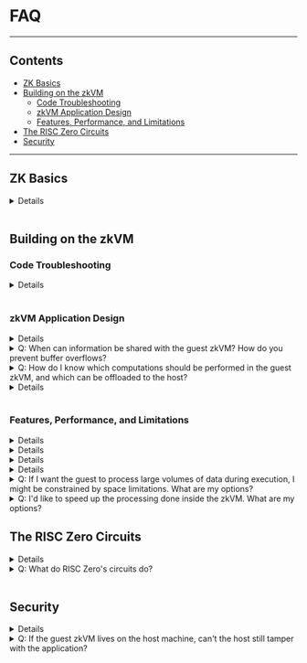 # FAQ

---

## Contents

- [ZK Basics](#zk-basics)
- [Building on the zkVM](#building-on-the-zkvm)
  - [Code Troubleshooting](#code-troubleshooting)
  - [zkVM Application Design](#zkvm-application-design)
  - [Features, Performance, and Limitations](#features-performance-and-limitations)
- [The RISC Zero Circuits](#the-risc-zero-circuits)
- [Security](#security)

---

## ZK Basics

<a class="anchor" id="zkp" />

<details closed>
  <summary>
    Q: What is a zero-knowledge proof?
  </summary>

  A zero-knowledge proof (or ZKP) is <a href="https://en.wikipedia.org/wiki/Zero-knowledge_proof">"a method by which one party (the prover) can prove to another party (the verifier) that a given statement is true \[without] conveying any additional information"</a>.
  RISC Zero's zkVM makes it easy to produce ZKPs to prove the correct execution of arbitrary code. <br />

  <br />

  When Alice executes code inside the zkVM, Alice gets back a <a href="https://dev.risczero.com/terminology#receipt">receipt</a>.
  Alice can pass the receipt to Bob, who can then <a href="https://dev.risczero.com/terminology#verify">verify</a> the receipt.

  <br />

  <br />

  By verifying the receipt, Bob can confirm that the expected code executed and produced the asserted results.
  Any inputs Alice passes to the program during execution will be private unless Alice chooses to share them.
</details>

<br />

## Building on the zkVM

### Code Troubleshooting

<a class="anchor" id="build-errors" />

<details closed>
  <summary>
    Q: I'm running into build errors. Where should I look for help?
  </summary>

  A: Some known issues and workarounds are tracked on GitHub under the <a href="https://github.com/risc0/risc0/issues?q=is%3Aissue+is%3Aopen+label%3A%22rust+guest+workarounds%22">"rust guest workarounds"</a> tag.
  If you can't find your problem here you can open a <a href="https://github.com/risc0/risc0/issues">new issue</a> or reach out to us on <a href="https://discord.gg/risczero">Discord</a>.
</details>

<br />

### zkVM Application Design

<a class="anchor" id="using-receipts" />

<details closed>
  <summary>
    Q:
    What do I do with the receipt once I've created it?
  </summary>

  A:
  After Alice creates a <a href="https://dev.risczero.com/terminology#receipt">receipt</a>, she'll typically pass it to Bob who will want to <a href="https://dev.risczero.com/terminology#verify">verify</a> its authenticity.
  At a minimum, Bob will need access to the <a href="https://dev.risczero.com/terminology#image-id">ImageID</a> of the expected program.
  For most cases, Bob will want to know what code was run, and will therefore also want the <a href="https://dev.risczero.com/terminology#elf-binary">ELF file</a> or the source code that generated it.
  Bob can verify the receipt was created by this code by constructing the <a href="https://dev.risczero.com/terminology#image-id">ImageID</a> from the given ELF file and using it for verification. <br />

  <br />

  In our <a href="https://github.com/risc0/risc0/tree/v0.18.0/examples">examples</a>, the receipt is generated and verified within the same program, but typically the receipt will be passed to a third party for verification.
</details>

<a class="anchor" id="io-buffer-overflows" />

<details closed>
  <summary>
    Q:  When can information be shared with the guest zkVM? How do you prevent buffer overflows?
  </summary>

  A:
  Data can be sent during program execution from the host to the guest via a memory map.
  The host-writeable memory is write-once, meaning that adjacent memory regions cannot be overwritten and executed.
</details>

<a class="anchor" id="what-should-guest-do" />

<details closed>
  <summary>
    Q:
    How do I know which computations should be performed in the guest zkVM, and which can be offloaded to the host?
  </summary>

  A: If you don't need to perform a computation securely, if others don't rely on it, and if it doesn't produce outputs that others rely on, it can probably be performed outside of the zkVM. <br />

  <br />

  However, consider that code run in the RISC Zero zkVM can be shown to behave as expected even on a host that is entirely untrusted.
  To get the most value out of this guarantee, we recommend dividing the computational labor with an untrusted host in mind.
  That is, other parties should not need to trust the host's output or operations in order to benefit from the work done in the zkVM.
</details>

<details closed>
  <a class="anchor" id="image-id" />

  <summary>
    Q:
    What exactly is the ImageID of a zkVM application?
  </summary>

  A: The ImageID is a unique identifier given to a zkVM application. It cryptographically relates the application binary (ELF) to its produced receipts. This bound is a critical security property that ensures applications run unaltered.

  Specifically, the ImageID is a Merklization of the initial zkVM memory state, or MemoryImage, produced when the zkVM loads the application binary. The memory state is hashed to produce a single deterministic value via a pure function resembling:

  ```rust ignore
  fn compute_image_id(used_elf_pages, page_size, page_table_addr, pc) -> ImageID
  ```

  Note: Only the loaded parts of the application binary, `used_elf_pages,` are utilized to calculate the ImageID. Consequently, the hashing does not include elements of a compiled binary that do not affect program meaning, e.g., debug information and timestamps.

  As a consequence, _functionally equivalent_ binaries, from the zkVM perspective, will result in identical ImageIDs. However, the compiled binaries (ELFs) may be bitwise different if hashed directly from disk. _This does not affect the zkVM security model._
</details>

<br />

### Features, Performance, and Limitations

<a class="anchor" id="benchmarks" />

<details closed>
  <summary>
    Q: Are performance benchmarks available?
  </summary>

  A: Yes. We have a <a href="https://reports.risczero.com/">benchmarks website</a>, and you can also generate your own benchmarks. More details are available on the <a href="https://dev.risczero.com/zkvm/benchmarks">benchmarks page</a>.
</details>

<a class="anchor" id="language-support" />

<details closed>
  <summary>
    Q: What languages can I use to develop zkVM applications?
  </summary>

  A: We recommend Rust for writing zkVM applications.
  Although technically the zkVM can execute any RISC-V code, we only have documentation and API support for Rust development.
  Development in C++ is also possible, but proceed at your own risk.
  You can reference the <a href="https://github.com/risc0/risc0/tree/v0.11.0/examples/cpp">examples in C++</a> that were included in the 0.11 release, although we've made substantial changes since that release, and we're available to answer questions on <a href="https://discord.gg/risczero"> Discord</a> as needed.
</details>

<a class="anchor" id="max-length" />

<details closed>
  <summary>
    Q: What is the maximum execution length for a program running on the zkVM?
  </summary>

  A: Since we added support for <a href="https://www.risczero.com/news/continuations"> continuations</a>, the execution length can be very large.
  So far, we've made proofs for executions that exceed 4 billion cycles, and there's plenty of room to expand that further.
</details>

<a class="anchor" id="rust-crate" />

<details closed>
  <summary>
    Q: I have a specific Rust crate I'd like to use. Will it work inside the zkVM?
  </summary>

  A: Each night, we check the top 1000 Rust crates for zkVM compatibility.
  You can see the results <a href="https://reports.risczero.com/crates-validation"> here</a>.
  As of this writing, 71% of the top 1000 Rust crates work inside the zkVM. <br />

  <br />

  If the crate you'd like to use isn't working, there may be a workaround <a href="https://github.com/risc0/risc0/issues?q=is%3Aissue+is%3Aopen+label%3A%22rust+guest+workarounds%22">here</a>.
  If there's not already a workaround, please <a href="https://github.com/risc0/risc0/issues/new">open an issue</a> or reach out on <a href="https://discord.gg/risczero">Discord.</a>
</details>

<a class="anchor" id="large-data" />

<details closed>
  <summary>
    Q:
    If I want the guest to process large volumes of data during execution, I might be constrained by space limitations. What are my options?
  </summary>

  A:
  If data is loaded from the host to restrict guest program size, the most significant limitation on zkVM data processing is a constraint on instruction cycles.
  Loading data into the guest costs instruction cycles, as does data processing.

  There are workarounds for data limitations if the data is only included to ensure that its integrity becomes part of the proof of computation.
  If the data can be processed externally and simply needs to be verifiably unchanged, consider processing data externally and sending the guest a Merkle proof or (if no processing is needed) generating a SHA of a large dataset.

  In the future, we plan to lift these processing limitations using continuations and recursion.
</details>

<a class="anchor" id="acceleration" />

<details closed>
  <summary>
    Q:
    I'd like to speed up the processing done inside the zkVM. What are my options?
  </summary>

  A:
  For cryptographic operations, it is possible to build 'accelerator' circuits such as our implementation of SHA256.
  Fast cryptography is sufficient to support many 'DeFi' applications.
  For many other applications, it is possible to perform most computation on the host (outside the zkVM) and then verify the results in the zkVM.
</details>

## The RISC Zero Circuits

<a class="anchor" id="dont-write-circuits" />

<details closed>
  <summary>
    Q: Do I need to write a ZK circuit to build on RISC Zero?
  </summary>

  A: No!
  We take care of the circuit building so that you can focus on building applications.
  Everything you'll need to build is outlined in the <a href="https://dev.risczero.com/zkvm">zkVM docs</a> and the <a href="https://dev.risczero.com/bonsai">Bonsai docs</a>.
</details>

<a class="anchor" id="circuits" />

<details closed>
  <summary>
    Q: What do RISC Zero's circuits do?
  </summary>

  RISC Zero has three circuits: one that executes RISC-V code, one that's used for recursion, and one that is used for a STARK-to-SNARK conversion.

  - The RISC-V circuit receives an ELF binary file as a public input and private inputs from the host; the output of the RISC-V circuit is a receipt.
  - The recursion circuit is specialized to prove the verification of RISC Zero receipts; this circuit is used in order to compress many RISC Zero receipts into a single receipt.
  - The STARK-to-SNARK circuit is used to translate a STARK proof into a SNARK proof, which enables on-chain verification.
</details>

<br />

## Security

<a class="anchor" id="image-id-security" />

<details closed>
  <summary>
    Q:
    How can we use the ImageID to determine if an application is altered before execution?
  </summary>

  A: The ImageID is determined from an application's compiled binary (ELF), explained in detail <a href="https://dev.risczero.com/faq#image-id">above.</a>

  Someone wishing to confirm that a receipt corresponds to specific Rust source code can locally reproduce a binary targeting the RISC Zero zkVM using our reproducible build tool and verify that the resulting ImageID matches the ImageID in the receipt.

  For example, building our [builtin zkVM test functions](https://github.com/risc0/risc0/tree/main/risc0/zkvm/methods/guest):

  ```bash
  cargo risczero build --manifest-path risc0/zkvm/methods/guest/Cargo.toml
  ```

  will produce similar output to:

  ```bash
  ELFs ready at:
  ImageID: 417778745b43c82a20db33a55c2b1d6e0805e0fa7eec80c9654e7321121e97af - "target/riscv-guest/riscv32im-risc0-zkvm-elf/docker/risc0_zkvm_methods_guest/multi_test"
  ImageID: c7c399c25ecf26b79e987ed060efce1f0836a594ad1059b138b6ed2f123dad38 - "target/riscv-guest/riscv32im-risc0-zkvm-elf/docker/risc0_zkvm_methods_guest/hello_commit"
  ImageID: a51a4b747f18b7e5f36a016bdd6f885e8293dbfca2759d6667a6df8edd5f2489 - "target/riscv-guest/riscv32im-risc0-zkvm-elf/docker/risc0_zkvm_methods_guest/slice_io"
  ```

  These ImageIDs will stay consistent across all builds due to a containerized process working together with Cargo working norms. You can find more about our reproducible builds and how we test them in this [pull request.](https://github.com/risc0/risc0/pull/799)
</details>

<a class="anchor" id="tampering-with-code" />

<details closed>
  <summary>
    Q: If the guest zkVM lives on the host machine, can't the host still tamper with the application?
  </summary>

  A: Like other zk-STARKs, RISC Zero's implementation makes it cryptographically infeasible to generate an invalid receipt:

  - If the binary is modified, then the receipt's seal will not match the ImageID of the expected binary.
  - If the execution is modified, then the execution trace will be invalid.
  - If the output is modified, then the journal's hash will not match the hash recorded in the receipt.
</details>
